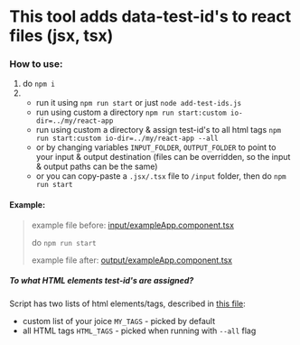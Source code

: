 # This tool adds data-test-id's to react files (jsx, tsx)
### How to use:
1) do `npm i`
2)  * run it using `npm run start` or just `node add-test-ids.js`
    * run using custom a directory `npm run start:custom io-dir=../my/react-app`
    * run using custom a directory & assign test-id's to all html tags 
`npm run start:custom io-dir=../my/react-app --all`
    * or by changing variables `INPUT_FOLDER`, `OUTPUT_FOLDER` to point to your input & output destination
(files can be overridden, so the input & output paths can be the same)
    * or you can copy-paste a `.jsx/.tsx` file to `/input` folder, then do `npm run start` 

#### Example:
>example file before: [input/exampleApp.component.tsx](input/exampleApp.component.tsx)
>
> do `npm run start`
>
>example file after: [output/exampleApp.component.tsx](output/exampleApp.component.tsx)

##### To what HTML elements test-id's are assigned?
Script has two lists of html elements/tags, described in [this file](transforms/constants.js): 
* custom list of your joice `MY_TAGS` - picked by default
* all HTML tags `HTML_TAGS` - picked when running with `--all` flag
